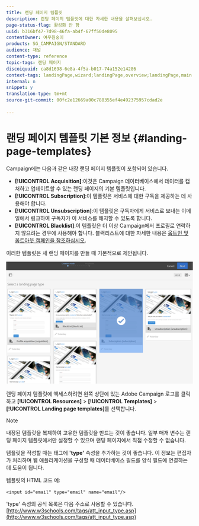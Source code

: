 ```yaml
---
title: 랜딩 페이지 템플릿
description: 랜딩 페이지 템플릿에 대한 자세한 내용을 살펴보십시오.
page-status-flag: 활성화 안 함
uuid: b316bf47-7d98-46fa-ab4f-67ff50de8095
contentOwner: 여우원숭이
products: SG_CAMPAIGN/STANDARD
audience: 채널
content-type: reference
topic-tags: 랜딩 페이지
discoiquuid: ca8d1698-6e8a-4f5a-b017-74a152e14286
context-tags: landingPage,wizard;landingPage,overview;landingPage,main
internal: n
snippet: y
translation-type: tm+mt
source-git-commit: 00fc2e12669a00c788355ef4e492375957cdad2e

---
```



# 랜딩 페이지 템플릿 기본 정보 {#landing-page-templates}

Campaign에는 다음과 같은 내장 랜딩 페이지 템플릿이 포함되어 있습니다.

* **[!UICONTROL Acquisition]**:이것은 Campaign 데이터베이스에서 데이터를 캡처하고 업데이트할 수 있는 랜딩 페이지의 기본 템플릿입니다.
* **[!UICONTROL Subscription]**:이 템플릿은 서비스에 대한 구독을 제공하는 데 사용해야 합니다.
* **[!UICONTROL Unsubscription]**:이 템플릿은 구독자에게 서비스로 보내는 이메일에서 링크하여 구독자가 이 서비스를 해지할 수 있도록 합니다.
* **[!UICONTROL Blacklist]**:이 템플릿은 더 이상 Campaign에서 프로필로 연락하지 않으려는 경우에 사용해야 합니다. 블랙리스트에 대한 자세한 내용은 [옵트인 및 옵트아웃 캠페인을 참조하십시오](../../audiences/using/about-opt-in-and-opt-out-in-campaign.md).

이러한 템플릿은 새 랜딩 페이지를 만들 때 기본적으로 제안됩니다.

![](assets/lp_creation_1.png)

랜딩 페이지 템플릿에 액세스하려면 왼쪽 상단에 있는 Adobe Campaign 로고를 클릭하고 **[!UICONTROL Resources]** &gt; **[!UICONTROL Templates]** &gt; **[!UICONTROL Landing page templates]**&#x200B;를 선택합니다.

>[!NOTE]
>
>내장된 템플릿을 복제하여 고유한 템플릿을 만드는 것이 좋습니다. 일부 매개 변수는 랜딩 페이지 템플릿에서만 설정할 수 있으며 랜딩 페이지에서 직접 수정할 수 없습니다.

템플릿을 작성할 때는 태그에 **'type'** 속성을 추가하는 것이 좋습니다. 이 정보는 편집자가 처리하며 웹 애플리케이션을 구성할 때 데이터베이스 필드를 양식 필드에 연결하는 데 도움이 됩니다.

템플릿의 HTML 코드 예:

```
<input id="email" type="email" name="email"/>
```

'type' 속성의 공식 목록은 다음 주소로 사용할 수 있습니다. [http://www.w3schools.com/tags/att_input_type.asp](http://www.w3schools.com/tags/att_input_type.asp)